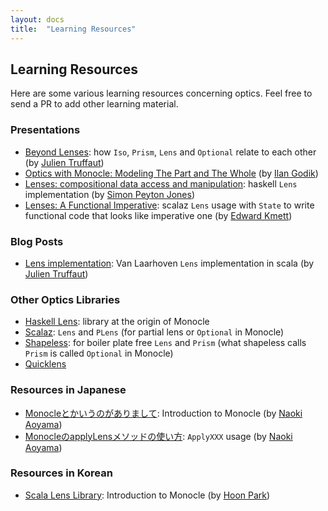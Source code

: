```yaml
---
layout: docs
title:  "Learning Resources"
---
```


## Learning Resources

Here are some various learning resources concerning optics. Feel free to send a PR to add other learning material.

### Presentations
-   [Beyond Lenses](https://www.youtube.com/watch?v=6nyGVgGEKdA): how `Iso`, `Prism`, `Lens` and `Optional`
relate to each other (by [Julien Truffaut](https://github.com/julien-truffaut))
-   [Optics with Monocle: Modeling The Part and The Whole](https://www.youtube.com/watch?v=NvCcNM2vp3k)
(by [Ilan Godik](https://github.com/NightRa))
-   [Lenses: compositional data access and manipulation](https://skillsmatter.com/skillscasts/4251-lenses-compositional-data-access-and-manipulation):
haskell `Lens` implementation (by [Simon Peyton Jones](https://github.com/simonpj))
-   [Lenses: A Functional Imperative](https://www.youtube.com/watch?v=efv0SQNde5Q): scalaz `Lens` usage with `State` to write 
functional code that looks like imperative one (by [Edward Kmett](https://github.com/ekmett))

### Blog Posts
-   [Lens implementation](http://functional-wizardry.blogspot.co.uk/2014/02/lens-implementation-part-1.html): Van Laarhoven 
`Lens` implementation in scala (by [Julien Truffaut](https://github.com/julien-truffaut))

### Other Optics Libraries
-    [Haskell Lens](http://hackage.haskell.org/package/lens): library at the origin of Monocle
-    [Scalaz](https://github.com/scalaz/scalaz): `Lens` and `PLens` (for partial lens or `Optional` in Monocle)
-    [Shapeless](https://github.com/milessabin/shapeless): for boiler plate free `Lens` and `Prism` (what shapeless calls 
`Prism` is called `Optional` in Monocle)
-    [Quicklens](https://github.com/adamw/quicklens)

### Resources in Japanese
-    [Monocleとかいうのがありまして](http://aoino.hatenablog.com/entry/2014/12/23/050932): Introduction to Monocle 
(by [Naoki Aoyama](https://github.com/aoiroaoino))
-    [MonocleのapplyLensメソッドの使い方](http://aoino.hatenablog.com/entry/2015/06/15/012432): `ApplyXXX` usage
(by [Naoki Aoyama](https://github.com/aoiroaoino))

### Resources in Korean
-    [Scala Lens Library](http://1ambda.github.io/scala-monocle-tutorial/): Introduction to Monocle (by [Hoon Park](https://github.com/1ambda))